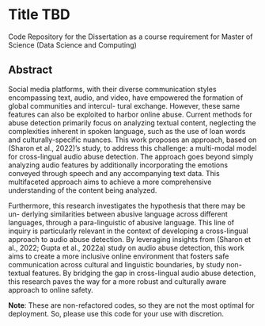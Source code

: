 # Title TBD

Code Repository for the Dissertation as a course requirement for Master of Science (Data Science and Computing)


## Abstract

Social media platforms, with their diverse communication styles encompassing text, audio, and video, have empowered the formation of global communities and intercul- tural exchange. However, these same features can also be exploited to harbor online abuse. Current methods for abuse detection primarily focus on analyzing textual content, neglecting the complexities inherent in spoken language, such as the use of loan words and culturally-specific nuances. This work proposes an approach, based on (Sharon et al., 2022)’s study, to address this challenge: a multi-modal model for cross-lingual audio abuse detection. The approach goes beyond simply analyzing audio features by additionally incorporating the emotions conveyed through speech and any accompanying text data. This multifaceted approach aims to achieve a more comprehensive understanding of the content being analyzed.

Furthermore, this research investigates the hypothesis that there may be un- derlying similarities between abusive language across different languages, through a para-linguistic of abusive language. This line of inquiry is particularly relevant in the context of developing a cross-lingual approach to audio abuse detection. By leveraging insights from (Sharon et al., 2022; Gupta et al., 2022a) study on audio abuse detection, this work aims to create a more inclusive online environment that fosters safe communication across cultural and linguistic boundaries, by study non- textual features. By bridging the gap in cross-lingual audio abuse detection, this research paves the way for a more robust and culturally aware approach to online safety.

**Note**: These are non-refactored codes, so they are not the most optimal for deployment. So, please use this code for your use with discretion.

<!-- ## Citation

If you use this study in any of your works, cite this study using
```
@article{sankaran2024audioabuse,
    title = {},
    url = {},
    abstract = {},
    date = {}
}
``` -->
